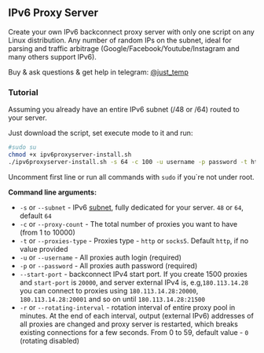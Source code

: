 ## IPv6 Proxy Server

Create your own IPv6 backconnect proxy server with only one script on any Linux distribution. Any number of random IPs on the subnet, ideal for parsing and traffic arbitrage (Google/Facebook/Youtube/Instagram and many others support IPv6).

Buy & ask questions & get help in telegram: [@just_temp](https://t.me/just_temp)

### Tutorial

Assuming you already have an entire IPv6 subnet (/48 or /64) routed to your server.

Just download the script, set execute mode to it and run:

```bash
#sudo su
chmod +x ipv6proxyserver-install.sh
./ipv6proxyserver-install.sh -s 64 -c 100 -u username -p password -t http -r 10
```

Uncomment first line or run all commands with `sudo` if you`re not under root.

**Command line arguments:**

- `-s` or `--subnet` - IPv6  [subnet](https://docs.netgate.com/pfsense/en/latest/network/ipv6/subnets.html), fully dedicated for your server. `48` or `64`, default `64`
- `-c` or `--proxy-count` - The total number of proxies you want to have (from 1 to 10000)
- `-t` or `--proxies-type` - Proxies type - `http` or `socks5`. Default `http`, if no value provided
- `-u` or `--username` - All proxies auth login (required)
- `-p` or `--password` - All proxies auth password (required)
- `--start-port` - backconnect IPv4 start port. If you create 1500 proxies and `start-port` is `20000`, and server external IPv4 is, e.g,`180.113.14.28` you can connect to proxies using `180.113.14.28:20000`, `180.113.14.28:20001` and so on until `180.113.14.28:21500`
- `-r` or `--rotating-interval` - rotation interval of entire proxy pool in minutes. At the end of each interval, output (external IPv6) addresses of all proxies are changed and  proxy server is restarted, which breaks existing connections for a few seconds. From 0 to 59, default value - `0` (rotating disabled)